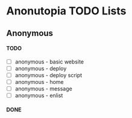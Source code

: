 # Anonutopia TODO Lists

## Anonymous

#### TODO

- [ ] anonymous - basic website
- [ ] anonymous - deploy
- [ ] anonymous - deploy script
- [ ] anonymous - home
- [ ] anonymous - message
- [ ] anonymous - enlist

#### DONE
